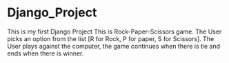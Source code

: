 # Django_Project
This is my first Django Project
This is Rock-Paper-Scissors game. The User picks an option from the list [R for Rock, P for paper, S for Scissors]. The User plays against the computer, the game continues when there is tie and ends when there is winner.
